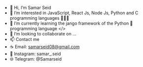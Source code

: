 - 👋 Hi, I’m Samar Seid
- 👀 I’m interested in JavaScript, React Js, Node Js, Python and C programming languages 👨🏻‍💻
- 🌱 I’m currently learning the jango framework of the Python 🐍 programming language </> 
- 💞️ I’m looking to collaborate on ...
- 📫 Contact me
- ☕ Email: samarseid08@gmail.com 
- 📨 Instagram: samar_.seid 
- 🌐 Telegram: @Samarseid 
  

<!---
samarseid/samarseid is a ✨ special ✨ repository because its `README.md` (this file) appears on your GitHub profile.
You can click the Preview link to take a look at your changes.
--->
